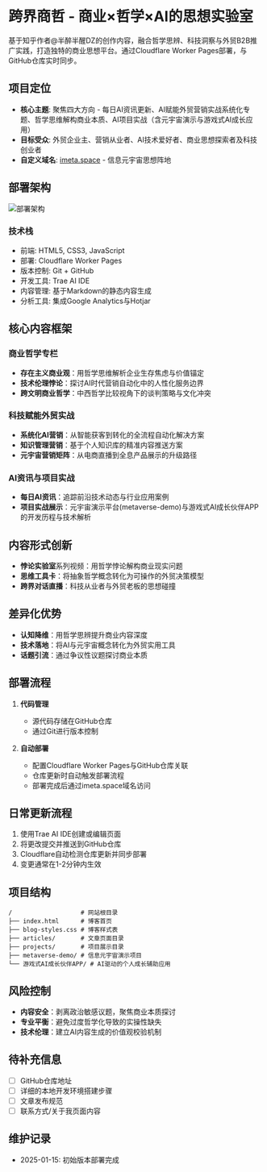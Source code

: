 # 跨界商哲 - 商业×哲学×AI的思想实验室

基于知乎作者@半醉半醒DZ的创作内容，融合哲学思辨、科技洞察与外贸B2B推广实践，打造独特的商业思想平台。通过Cloudflare Worker Pages部署，与GitHub仓库实时同步。

## 项目定位
- **核心主题**: 聚焦四大方向 - 每日AI资讯更新、AI赋能外贸营销实战系统化专题、哲学思维解构商业本质、AI项目实战（含元宇宙演示与游戏式AI成长应用）
- **目标受众**: 外贸企业主、营销从业者、AI技术爱好者、商业思想探索者及科技创业者
- **自定义域名**: [imeta.space](https://imeta.space) - 信息元宇宙思想阵地

## 部署架构
![部署架构](https://via.placeholder.com/800x400?text=博客网站部署架构图)

### 技术栈
- 前端: HTML5, CSS3, JavaScript
- 部署: Cloudflare Worker Pages
- 版本控制: Git + GitHub
- 开发工具: Trae AI IDE
- 内容管理: 基于Markdown的静态内容生成
- 分析工具: 集成Google Analytics与Hotjar

## 核心内容框架
### 商业哲学专栏
- **存在主义商业观**：用哲学思维解析企业生存焦虑与价值锚定
- **技术伦理悖论**：探讨AI时代营销自动化中的人性化服务边界
- **跨文明商业哲学**：中西哲学比较视角下的谈判策略与文化冲突

### 科技赋能外贸实战
- **系统化AI营销**：从智能获客到转化的全流程自动化解决方案
- **知识管理营销**：基于个人知识库的精准内容推送方案
- **元宇宙营销矩阵**：从电商直播到全息产品展示的升级路径

### AI资讯与项目实战
- **每日AI资讯**：追踪前沿技术动态与行业应用案例
- **项目实战展示**：元宇宙演示平台(metaverse-demo)与游戏式AI成长伙伴APP的开发历程与技术解析

## 内容形式创新
- **悖论实验室**系列视频：用哲学悖论解构商业现实问题
- **思维工具卡**：将抽象哲学概念转化为可操作的外贸决策模型
- **跨界对话直播**：科技从业者与外贸老板的思想碰撞

## 差异化优势
- **认知降维**：用哲学思辨提升商业内容深度
- **技术落地**：将AI与元宇宙概念转化为外贸实用工具
- **话题引流**：通过争议性议题探讨商业本质

## 部署流程
1. **代码管理**
   - 源代码存储在GitHub仓库
   - 通过Git进行版本控制

2. **自动部署**
   - 配置Cloudflare Worker Pages与GitHub仓库关联
   - 仓库更新时自动触发部署流程
   - 部署完成后通过imeta.space域名访问

## 日常更新流程
1. 使用Trae AI IDE创建或编辑页面
2. 将更改提交并推送到GitHub仓库
3. Cloudflare自动检测仓库更新并同步部署
4. 变更通常在1-2分钟内生效

## 项目结构
```
/                   # 网站根目录
├── index.html      # 博客首页
├── blog-styles.css # 博客样式表
├── articles/       # 文章页面目录
├── projects/       # 项目展示目录
├── metaverse-demo/ # 信息元宇宙演示项目
└── 游戏式AI成长伙伴APP/ # AI驱动的个人成长辅助应用
```

## 风险控制
- **内容安全**：剥离政治敏感议题，聚焦商业本质探讨
- **专业平衡**：避免过度哲学化导致的实操性缺失
- **技术伦理**：建立AI内容生成的价值观校验机制

## 待补充信息
- [ ] GitHub仓库地址
- [ ] 详细的本地开发环境搭建步骤
- [ ] 文章发布规范
- [ ] 联系方式/关于我页面内容

## 维护记录
- 2025-01-15: 初始版本部署完成